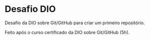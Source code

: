 # Desafio DIO

Desafio da DIO sobre Git/GitHub para criar um primeiro repositório.

Feito após o curso certificado da DIO sobre Git/GitHub (5h).
